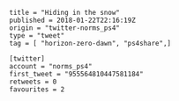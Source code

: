 ```
title = "Hiding in the snow"
published = 2018-01-22T22:16:19Z
origin = "twitter-norms_ps4"
type = "tweet"
tag = [ "horizon-zero-dawn", "ps4share",]

[twitter]
account = "norms_ps4"
first_tweet = "955564810447581184"
retweets = 0
favourites = 2
```

<p class='image'><img src='https://mnf.m17s.net/2018/01/22/DULZIGZWAAAcY4R.jpg' alt=''></p>

